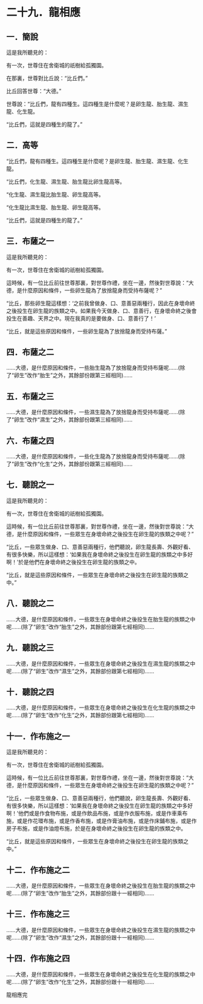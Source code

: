 # 二十九．龍相應

## 一．簡說

這是我所聽見的：

有一次，世尊住在舍衛城的祇樹給孤獨園。

在那裏，世尊對比丘說：“比丘們。”

比丘回答世尊：“大德。”

世尊說：“比丘們，龍有四種生。這四種生是什麼呢？是卵生龍、胎生龍、濕生龍、化生龍。

“比丘們，這就是四種生的龍了。”

## 二．高等

“比丘們，龍有四種生。這四種生是什麼呢？是卵生龍、胎生龍、濕生龍、化生龍。

“比丘們，化生龍、濕生龍、胎生龍比卵生龍高等。

“化生龍、濕生龍比胎生龍、卵生龍高等。

“化生龍比濕生龍、胎生龍、卵生龍高等。

“比丘們，這就是四種生的龍了。”

## 三．布薩之一

這是我所聽見的：

有一次，世尊住在舍衛城的祇樹給孤獨園。

這時候，有一位比丘前往世尊那裏，對世尊作禮，坐在一邊，然後對世尊說：“大德，是什麼原因和條件，一些卵生龍為了放捨龍身而受持布薩呢？”

“比丘，那些卵生龍這樣想：‘之前我曾做身、口、意善惡兩種行，因此在身壞命終之後投生在卵生龍的族類之中。如果我今天做身、口、意善行，在身壞命終之後會投生在善趣、天界之中。現在我真的是要做身、口、意善行了！’

“比丘，就是這些原因和條件，一些卵生龍為了放捨龍身而受持布薩。”

## 四．布薩之二

……大德，是什麼原因和條件，一些胎生龍為了放捨龍身而受持布薩呢……(除了“卵生”改作“胎生”之外，其餘部份跟第三經相同)……

## 五．布薩之三

……大德，是什麼原因和條件，一些濕生龍為了放捨龍身而受持布薩呢……(除了“卵生”改作“濕生”之外，其餘部份跟第三經相同)……

## 六．布薩之四

……大德，是什麼原因和條件，一些化生龍為了放捨龍身而受持布薩呢……(除了“卵生”改作“化生”之外，其餘部份跟第三經相同)……

## 七．聽說之一

這是我所聽見的：

有一次，世尊住在舍衛城的祇樹給孤獨園。

這時候，有一位比丘前往世尊那裏，對世尊作禮，坐在一邊，然後對世尊說：“大德，是什麼原因和條件，一些眾生在身壞命終之後投生在卵生龍的族類之中呢？”

“比丘，一些眾生做身、口、意善惡兩種行，他們聽說，卵生龍長壽、外觀好看、有很多快樂，所以這樣想：‘如果我在身壞命終之後投生在卵生龍的族類之中多好啊！’於是他們在身壞命終之後投生在卵生龍的族類之中。

“比丘，就是這些原因和條件，一些眾生在身壞命終之後投生在卵生龍的族類之中。”

## 八．聽說之二

……大德，是什麼原因和條件，一些眾生在身壞命終之後投生在胎生龍的族類之中呢……(除了“卵生”改作“胎生”之外，其餘部份跟第七經相同)……

## 九．聽說之三

……大德，是什麼原因和條件，一些眾生在身壞命終之後投生在濕生龍的族類之中呢……(除了“卵生”改作“濕生”之外，其餘部份跟第七經相同)……

## 十．聽說之四

……大德，是什麼原因和條件，一些眾生在身壞命終之後投生在化生龍的族類之中呢……(除了“卵生”改作“化生”之外，其餘部份跟第七經相同)……

## 十一．作布施之一

這是我所聽見的：

有一次，世尊住在舍衛城的祇樹給孤獨園。

這時候，有一位比丘前往世尊那裏，對世尊作禮，坐在一邊，然後對世尊說：“大德，是什麼原因和條件，一些眾生在身壞命終之後投生在卵生龍的族類之中呢？”

“比丘，一些眾生做身、口、意善惡兩種行，他們聽說，卵生龍長壽、外觀好看、有很多快樂，所以這樣想：‘如果我在身壞命終之後投生在卵生龍的族類之中多好啊！’他們或是作食物布施，或是作飲品布施，或是作衣服布施，或是作車乘布施，或是作花環布施，或是作香布施，或是作膏油布施，或是作床鋪布施，或是作房子布施，或是作油燈布施，於是在身壞命終之後投生在卵生龍的族類之中。

“比丘，就是這些原因和條件，一些眾生在身壞命終之後投生在卵生龍的族類之中。”

## 十二．作布施之二

……大德，是什麼原因和條件，一些眾生在身壞命終之後投生在胎生龍的族類之中呢……(除了“卵生”改作“胎生”之外，其餘部份跟十一經相同)……

## 十三．作布施之三

……大德，是什麼原因和條件，一些眾生在身壞命終之後投生在濕生龍的族類之中呢……(除了“卵生”改作“濕生”之外，其餘部份跟十一經相同)……

## 十四．作布施之四

……大德，是什麼原因和條件，一些眾生在身壞命終之後投生在化生龍的族類之中呢……(除了“卵生”改作“化生”之外，其餘部份跟十一經相同)……

龍相應完
